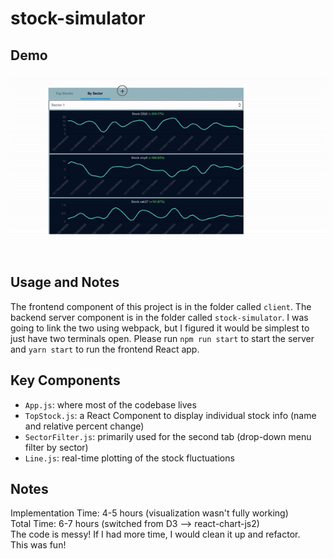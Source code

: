 # stock-simulator

## Demo

<img src="demo.gif" width="1000" />

## Usage and Notes

The frontend component of this project is in the folder called `client`.
The backend server component is in the folder called `stock-simulator`.
I was going to link the two using webpack, but I figured it would be 
simplest to just have two terminals open. Please run `npm run start` to 
start the server and `yarn start` to run the frontend React app.

## Key Components

* `App.js`: where most of the codebase lives
* `TopStock.js`: a React Component to display individual stock info (name and relative percent change)
* `SectorFilter.js`: primarily used for the second tab (drop-down menu filter by sector)
* `Line.js`: real-time plotting of the stock fluctuations

## Notes

Implementation Time: 4-5 hours (visualization wasn't fully working)  
Total Time: 6-7 hours (switched from D3 --> react-chart-js2)  
The code is messy! If I had more time, I would clean it up and refactor.  
This was fun!  
